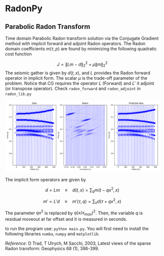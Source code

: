 # RadonPy

## Parabolic Radon Transform

Time domain Parabolic Radon transform solution via the Conjugate Gradient method with implicit forward and adjoint Radon operators.
The Radon domain coefficients $m(\tau,p)$ are found by minimizing the following quadratic cost function

$$J =\| Lm - d \|_2^2 + \mu \| m \|_2^2$$
​
The seismic gather is given by $d(t,x)$, and $L$ provides the Radon forward operator in implicit form. The scalar $\mu$ is the trade-off parameter of the problem.
Notice that CG requires the operator $L$ (Forward) and $L′$ it adjoint (or transpose operator). Check `radon_forward` and `radon_adjoint` in `radon_lib.py`


<img src="Figure_1.png" alt="isolated" width="600"/>

The implicit form operators are given by

$$ d = L m \quad \equiv \quad d(t,x) = \sum_q m(t-q x^2,x) $$

$$ m' = L' d \quad \equiv \quad m'(\tau,q) = \sum_x d(\tau+q x^2,x) $$

The parameter $q x^2$ is replaced by $q (x/x_{max})^2$. Then, the variable $q$ is residual moveout at far offset and it is measured in seconds.

to run the program use: `python main.py`. You will first need to install  the following libraries `numba`, `numpy` and `matplotlib`.


*Reference:* D Trad, T Ulrych, M Sacchi, 2003, Latest views of the sparse Radon transform: Geophysics 68 (1), 386-399.
